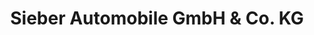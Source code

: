 ---
title: "Sieber Automobile GmbH & Co. KG"
url: /straubing/sieber-automobile-gmbh-und-co-kg/
shop: Autohaus
---